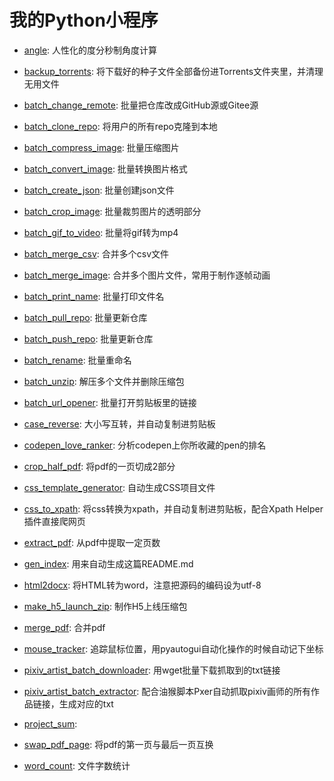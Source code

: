 # 我的Python小程序

- [angle](angle.py): 人性化的度分秒制角度计算

- [backup_torrents](backup_torrents.py): 将下载好的种子文件全部备份进Torrents文件夹里，并清理无用文件

- [batch_change_remote](batch_change_remote.py): 批量把仓库改成GitHub源或Gitee源

- [batch_clone_repo](batch_clone_repo.py): 将用户的所有repo克隆到本地

- [batch_compress_image](batch_compress_image.py): 批量压缩图片

- [batch_convert_image](batch_convert_image.py): 批量转换图片格式

- [batch_create_json](batch_create_json.py): 批量创建json文件

- [batch_crop_image](batch_crop_image.py): 批量裁剪图片的透明部分

- [batch_gif_to_video](batch_gif_to_video.py): 批量将gif转为mp4

- [batch_merge_csv](batch_merge_csv.py): 合并多个csv文件

- [batch_merge_image](batch_merge_image.py): 合并多个图片文件，常用于制作逐帧动画

- [batch_print_name](batch_print_name.py): 批量打印文件名

- [batch_pull_repo](batch_pull_repo.py): 批量更新仓库

- [batch_push_repo](batch_push_repo.py): 批量更新仓库

- [batch_rename](batch_rename.py): 批量重命名

- [batch_unzip](batch_unzip.py): 解压多个文件并删除压缩包

- [batch_url_opener](batch_url_opener.py): 批量打开剪贴板里的链接

- [case_reverse](case_reverse.py): 大小写互转，并自动复制进剪贴板

- [codepen_love_ranker](codepen_love_ranker.py): 分析codepen上你所收藏的pen的排名

- [crop_half_pdf](crop_half_pdf.py): 将pdf的一页切成2部分

- [css_template_generator](css_template_generator.py): 自动生成CSS项目文件

- [css_to_xpath](css_to_xpath.py): 将css转换为xpath，并自动复制进剪贴板，配合Xpath Helper插件直接爬网页

- [extract_pdf](extract_pdf.py): 从pdf中提取一定页数

- [gen_index](gen_index.py): 用来自动生成这篇README.md

- [html2docx](html2docx.py): 将HTML转为word，注意把源码的编码设为utf-8

- [make_h5_launch_zip](make_h5_launch_zip.py): 制作H5上线压缩包

- [merge_pdf](merge_pdf.py): 合并pdf

- [mouse_tracker](mouse_tracker.py): 追踪鼠标位置，用pyautogui自动化操作的时候自动记下坐标

- [pixiv_artist_batch_downloader](pixiv_artist_batch_downloader.py): 用wget批量下载抓取到的txt链接

- [pixiv_artist_batch_extractor](pixiv_artist_batch_extractor.py): 配合油猴脚本Pxer自动抓取pixiv画师的所有作品链接，生成对应的txt

- [project_sum](project_sum.py): 

- [swap_pdf_page](swap_pdf_page.py): 将pdf的第一页与最后一页互换

- [word_count](word_count.py): 文件字数统计
